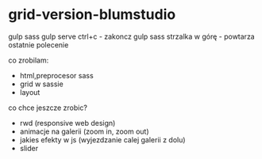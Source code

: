 # grid-version-blumstudio

gulp sass
gulp serve
ctrl+c - zakoncz gulp sass
strzalka w górę - powtarza ostatnie polecenie



co zrobilam:
- html,preprocesor sass
- grid w sassie
- layout



co chce jeszcze zrobic?
- rwd (responsive web design)
- animacje na galerii (zoom in, zoom out)
- jakies efekty w js (wyjezdzanie calej galerii z dolu)
- slider
